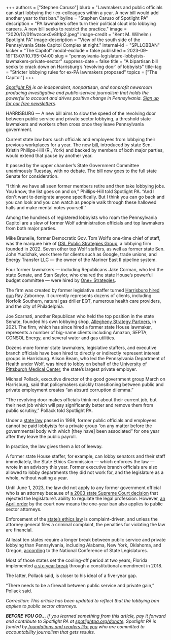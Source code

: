 +++
authors = ["Stephen Caruso"]
blurb = "Lawmakers and public officials can start lobbying their ex-colleagues within a year. A new bill would add another year to that ban."
byline = "Stephen Caruso of Spotlight PA"
description = "PA lawmakers often turn their political clout into lobbying careers. A new bill seeks to restrict the practice."
image = "2020/12/01fwzscex0v8h1p2.jpeg"
image-credit = "Kent M. Wilhelm / Spotlight PA"
image-description = "View of the south side of the Pennsylvania State Capitol Complex at night."
internal-id = "SPLLOBBAN"
kicker = "The Capitol"
modal-exclude = false
published = 2023-09-19T13:07:10.795-04:00
slug = "pennsylvania-legislature-lobbyists-lawmakers-private-sector"
suppress-date = false
title = "A bipartisan bill seeks to crack down on Harrisburg’s ‘revolving door’ of lobbyists"
title-tag = "Stricter lobbying rules for ex-PA lawmakers proposed"
topics = ["The Capitol"]
+++

<a href="https://www.spotlightpa.org/"><em>Spotlight PA</em></a><em> is an independent, nonpartisan, and nonprofit newsroom producing investigative and public-service journalism that holds the powerful to account and drives positive change in Pennsylvania. </em><a href="https://www.spotlightpa.org/newsletters"><em>Sign up for our free newsletters</em></a><em>.</em>

HARRISBURG — A new bill aims to slow the speed of the revolving door between public service and private sector lobbying, a threshold state lawmakers and workers often cross once they leave Pennsylvania government.

Current state law bars such officials and employees from lobbying their previous workplaces for a year. The new <a href="https://www.legis.state.pa.us/cfdocs/billinfo/billinfo.cfm?syear=2023&amp;sInd=0&amp;body=S&amp;type=B&amp;bn=723">bill</a>, introduced by state Sen. Kristin Phillips-Hill (R., York) and backed by members of both major parties, would extend that pause by another year.

It passed by the upper chamber’s State Government Committee unanimously Tuesday, with no debate. The bill now goes to the full state Senate for consideration.

<script src="https://www.spotlightpa.org/embed.js" async></script><div data-spl-embed-version="1" data-spl-src="https://www.spotlightpa.org/embeds/newsletter/"></div>

“I think we have all seen former members retire and then take lobbying jobs. You know, the list goes on and on,” Phillips-Hill told Spotlight PA. “And I don&#39;t want to denigrate anyone specifically. But I think you can go back and you can look and you can watch as people walk through these hallowed halls and make mental notes yourself.”

Among the hundreds of registered lobbyists who roam the Pennsylvania Capitol are a slew of former Wolf administration officials and top lawmakers from both major parties.<strong></strong>

Mike Brunelle, former Democratic Gov. Tom Wolf’s one-time chief of staff, was the marquee hire of <a href="https://www.gslpublicstrategies.com/">GSL Public Strategies Group</a>, a lobbying firm founded in 2022. Seven other top Wolf staffers, as well as former state Sen. John Yudichak, work there for clients such as Google, trade unions, and Energy Transfer LLC — the owner of the Mariner East II pipeline system.

Four former lawmakers — including Republicans Jake Corman, who led the state Senate, and Stan Saylor, who chaired the state House’s powerful budget committee — were hired by <a href="https://www.inquirer.com/philly/news/politics/state/elect-them-then-lobby-them-two-firms-blur-the-worlds-of-policy-and-politics-in-harrisburg-20170911.html">One\+ Strategies</a>.

The firm was created by former legislative staffer turned <a href="https://www.inquirer.com/philly/news/politics/state/elect-them-then-lobby-them-two-firms-blur-the-worlds-of-policy-and-politics-in-harrisburg-20170911.html">Harrisburg hired gun</a> Ray Zaborney. It currently represents dozens of clients, including Norfolk Southern, natural gas driller EQT, numerous health care providers, and the city of Philadelphia.

Joe Scarnati, another Republican who held the top position in the state Senate, founded his own lobbying shop, <a href="https://www.alleghenystrategy.com/">Allegheny Strategy Partners</a>, in 2021. The firm, which has since hired a former state House lawmaker, represents a number of big-name clients including Amazon, SEPTA, CONSOL Energy, and several water and gas utilities.

Dozens more former state lawmakers, legislative staffers, and executive branch officials have been hired to directly or indirectly represent interest groups in Harrisburg. Alison Beam, who led the Pennsylvania Department of Health under Wolf, was hired to lobby on behalf of the <a href="https://www.penncapital-star.com/government-politics/former-health-secretary-beam-takes-lobbying-job-with-upmc-raising-concern-and-hope/">University of Pittsburgh Medical Center</a>, the state’s largest private employer.

Michael Pollack, executive director of the good government group March on Harrisburg, said that policymakers quickly transitioning between public and private employment creates “an absurd corruption dilemma.”

“The revolving door makes officials think not about their current job, but their next job which will pay significantly better and remove them from public scrutiny,” Pollack told Spotlight PA.

Under a <a href="https://www.legis.state.pa.us/cfdocs/billinfo/billinfo.cfm?syear=1997&amp;sind=0&amp;body=S&amp;type=B&amp;bn=0254">state law</a> passed in 1998, former public officials and employees cannot be paid lobbyists for a private group “on any matter before the governmental body with which \[they have\] been associated” for one year after they leave the public payroll.

In practice, the law gives them a lot of leeway.

A former state House staffer, for example, can lobby senators and their staff immediately, the State Ethics Commission — which enforces the law — wrote in an advisory this year. Former executive branch officials are also allowed to lobby departments they did not work for, and the legislature as a whole, without waiting a year.

<script src="https://www.spotlightpa.org/embed.js" async></script><div data-spl-embed-version="1" data-spl-src="https://www.spotlightpa.org/embeds/donate/"></div>

Until June 1, 2023, the law did not apply to any former government official who is an attorney because of <a href="https://casetext.com/case/shaulis-v-pennsylvania-state-ethics-com">a 2003 state Supreme Court decision</a> that rejected the legislature’s ability to regulate the legal profession. However, <a href="https://www.pacodeandbulletin.gov/Display/pabull?file=/secure/pabulletin/data/vol53/53-16/530.html">an April order</a> by the court now means the one-year ban also applies to public sector attorneys.

Enforcement of the <a href="https://www.ethics.pa.gov/Ethics-Act/Ethics-Act/Pages/Section-1109.aspx">state’s ethics law</a> is complaint-driven, and unless the attorney general files a criminal complaint, the penalties for violating the law are financial.

At least ten states require a longer break between public service and private lobbying than Pennsylvania, including Alabama, New York, Oklahoma, and Oregon, <a href="https://www.ncsl.org/ethics/revolving-door-prohibitions">according</a> to the National Conference of State Legislatures.

Most of those states set the cooling-off period at two years; Florida implemented <a href="https://ballotpedia.org/Florida_Amendment_12,_Lobbying_Restrictions_Amendment_(2018)">a six-year break</a> through a constitutional amendment in 2018.

The latter, Pollack said, is closer to his ideal of a five-year gap.

“There needs to be a firewall between public service and private gain,” Pollack said.

<em>Correction: This article has been updated to reflect that the lobbying ban applies to public sector attorneys.</em>

<strong><em>BEFORE YOU GO…</em></strong><em> If you learned something from this article, pay it forward and contribute to Spotlight PA at </em><a href="http://spotlightpa.org/donate"><em>spotlightpa.org/donate</em></a><em>. Spotlight PA is funded by</em><a href="https://www.spotlightpa.org/support"><em> foundations and readers like you</em></a><em> who are committed to accountability journalism that gets results.</em>

